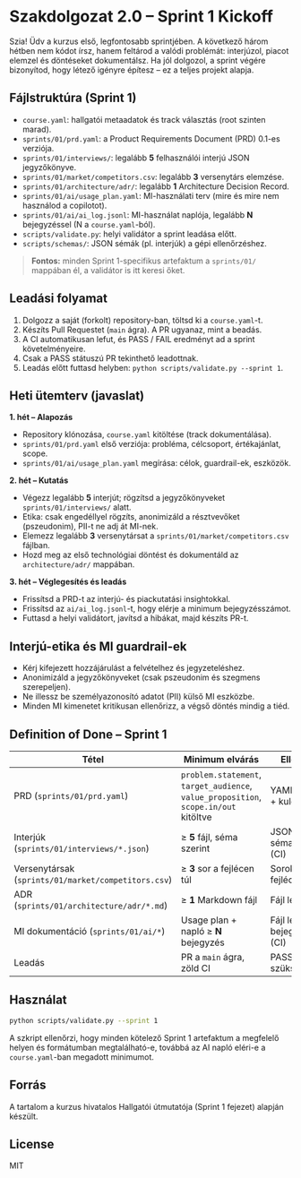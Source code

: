 # Szakdolgozat 2.0 – Sprint 1 Kickoff

Szia! Üdv a kurzus első, legfontosabb sprintjében. A következő három hétben nem kódot írsz, hanem feltárod a valódi problémát: interjúzol, piacot elemzel és döntéseket dokumentálsz. Ha jól dolgozol, a sprint végére bizonyítod, hogy létező igényre építesz – ez a teljes projekt alapja.

## Fájlstruktúra (Sprint 1)
- `course.yaml`: hallgatói metaadatok és track választás (root szinten marad).
- `sprints/01/prd.yaml`: a Product Requirements Document (PRD) 0.1-es verziója.
- `sprints/01/interviews/`: legalább **5** felhasználói interjú JSON jegyzőkönyve.
- `sprints/01/market/competitors.csv`: legalább **3** versenytárs elemzése.
- `sprints/01/architecture/adr/`: legalább **1** Architecture Decision Record.
- `sprints/01/ai/usage_plan.yaml`: MI-használati terv (mire és mire nem használod a copilotot).
- `sprints/01/ai/ai_log.jsonl`: MI-használat naplója, legalább **N** bejegyzéssel (N a `course.yaml`-ból).
- `scripts/validate.py`: helyi validátor a sprint leadása előtt.
- `scripts/schemas/`: JSON sémák (pl. interjúk) a gépi ellenőrzéshez.

> **Fontos:** minden Sprint 1-specifikus artefaktum a `sprints/01/` mappában él, a validátor is itt keresi őket.

## Leadási folyamat
1. Dolgozz a saját (forkolt) repository-ban, töltsd ki a `course.yaml`-t.
2. Készíts Pull Requestet (`main` ágra). A PR ugyanaz, mint a beadás.
3. A CI automatikusan lefut, és PASS / FAIL eredményt ad a sprint követelményeire.
4. Csak a PASS státuszú PR tekinthető leadottnak.
5. Leadás előtt futtasd helyben: `python scripts/validate.py --sprint 1`.

## Heti ütemterv (javaslat)
**1. hét – Alapozás**
- Repository klónozása, `course.yaml` kitöltése (track dokumentálása).
- `sprints/01/prd.yaml` első verziója: probléma, célcsoport, értékajánlat, scope.
- `sprints/01/ai/usage_plan.yaml` megírása: célok, guardrail-ek, eszközök.

**2. hét – Kutatás**
- Végezz legalább **5** interjút; rögzítsd a jegyzőkönyveket `sprints/01/interviews/` alatt.
- Etika: csak engedéllyel rögzíts, anonimizáld a résztvevőket (pszeudonim), PII-t ne adj át MI-nek.
- Elemezz legalább **3** versenytársat a `sprints/01/market/competitors.csv` fájlban.
- Hozd meg az első technológiai döntést és dokumentáld az `architecture/adr/` mappában.

**3. hét – Véglegesítés és leadás**
- Frissítsd a PRD-t az interjú- és piackutatási insightokkal.
- Frissítsd az `ai/ai_log.jsonl`-t, hogy elérje a minimum bejegyzésszámot.
- Futtasd a helyi validátort, javítsd a hibákat, majd készíts PR-t.

## Interjú-etika és MI guardrail-ek
- Kérj kifejezett hozzájárulást a felvételhez és jegyzeteléshez.
- Anonimizáld a jegyzőkönyveket (csak pszeudonim és szegmens szerepeljen).
- Ne illessz be személyazonosító adatot (PII) külső MI eszközbe.
- Minden MI kimenetet kritikusan ellenőrizz, a végső döntés mindig a tiéd.

## Definition of Done – Sprint 1
| Tétel | Minimum elvárás | Ellenőrzés |
| --- | --- | --- |
| PRD (`sprints/01/prd.yaml`) | `problem.statement`, `target_audience`, `value_proposition`, `scope.in/out` kitöltve | YAML validáció + kulcsok (CI) |
| Interjúk (`sprints/01/interviews/*.json`) | ≥ **5** fájl, séma szerint | JSON sémaellenőrzés (CI) |
| Versenytársak (`sprints/01/market/competitors.csv`) | ≥ **3** sor a fejlécen túl | Sorok száma, fejléc (CI) |
| ADR (`sprints/01/architecture/adr/*.md`) | ≥ **1** Markdown fájl | Fájl léte (CI) |
| MI dokumentáció (`sprints/01/ai/*`) | Usage plan + napló ≥ **N** bejegyzés | Fájl léte + bejegyzésszám (CI) |
| Leadás | PR a `main` ágra, zöld CI | PASS szükséges |

## Használat
```bash
python scripts/validate.py --sprint 1
```
A szkript ellenőrzi, hogy minden kötelező Sprint 1 artefaktum a megfelelő helyen és formátumban megtalálható-e, továbbá az AI napló eléri-e a `course.yaml`-ban megadott minimumot.

## Forrás
A tartalom a kurzus hivatalos Hallgatói útmutatója (Sprint 1 fejezet) alapján készült.

## License
MIT

